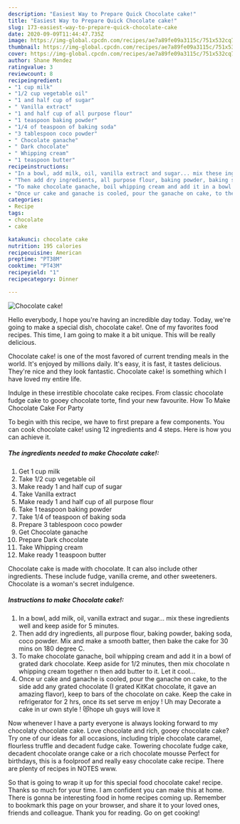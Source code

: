 ```yaml
---
description: "Easiest Way to Prepare Quick Chocolate cake!"
title: "Easiest Way to Prepare Quick Chocolate cake!"
slug: 173-easiest-way-to-prepare-quick-chocolate-cake
date: 2020-09-09T11:44:47.735Z
image: https://img-global.cpcdn.com/recipes/ae7a89fe09a3115c/751x532cq70/chocolate-cake-recipe-main-photo.jpg
thumbnail: https://img-global.cpcdn.com/recipes/ae7a89fe09a3115c/751x532cq70/chocolate-cake-recipe-main-photo.jpg
cover: https://img-global.cpcdn.com/recipes/ae7a89fe09a3115c/751x532cq70/chocolate-cake-recipe-main-photo.jpg
author: Shane Mendez
ratingvalue: 3
reviewcount: 8
recipeingredient:
- "1 cup milk"
- "1/2 cup vegetable oil"
- "1 and half cup of sugar"
- " Vanilla extract"
- "1 and half cup of all purpose flour"
- "1 teaspoon baking powder"
- "1/4 of teaspoon of baking soda"
- "3 tablespoon coco powder"
- " Chocolate ganache"
- " Dark chocolate"
- " Whipping cream"
- "1 teaspoon butter"
recipeinstructions:
- "In a bowl, add milk, oil, vanilla extract and sugar... mix these ingredients well and keep aside for 5 minutes."
- "Then add dry ingredients, all purpose flour, baking powder, baking soda, coco powder. Mix and make a smooth batter, then bake the cake for 30 mins on 180 degree C."
- "To make chocolate ganache, boil whipping cream and add it in a bowl of grated dark chocolate. Keep aside for 1/2 minutes, then mix chocolate n whipping cream together n then add butter to it. Let it cool..."
- "Once ur cake and ganache is cooled, pour the ganache on cake, to the side add any grated chocolate (I grated KitKat chocolate, it gave an amazing flavor), keep to bars of the chocolate on cake. Keep the cake in refrigerator for 2 hrs, once its set serve m enjoy ! Uh may Decorate a cake in ur own style ! 😻hope uh guys will love it"
categories:
- Recipe
tags:
- chocolate
- cake

katakunci: chocolate cake 
nutrition: 195 calories
recipecuisine: American
preptime: "PT38M"
cooktime: "PT43M"
recipeyield: "1"
recipecategory: Dinner

---
```



![Chocolate cake!](https://img-global.cpcdn.com/recipes/ae7a89fe09a3115c/751x532cq70/chocolate-cake-recipe-main-photo.jpg)

Hello everybody, I hope you're having an incredible day today. Today, we're going to make a special dish, chocolate cake!. One of my favorites food recipes. This time, I am going to make it a bit unique. This will be really delicious.

Chocolate cake! is one of the most favored of current trending meals in the world. It's enjoyed by millions daily. It's easy, it is fast, it tastes delicious. They're nice and they look fantastic. Chocolate cake! is something which I have loved my entire life.

Indulge in these irrestible chocolate cake recipes. From classic chocolate fudge cake to gooey chocolate torte, find your new favourite. How To Make Chocolate Cake For Party


To begin with this recipe, we have to first prepare a few components. You can cook chocolate cake! using 12 ingredients and 4 steps. Here is how you can achieve it.

<!--inarticleads1-->

##### The ingredients needed to make Chocolate cake!:

1. Get 1 cup milk
1. Take 1/2 cup vegetable oil
1. Make ready 1 and half cup of sugar
1. Take  Vanilla extract
1. Make ready 1 and half cup of all purpose flour
1. Take 1 teaspoon baking powder
1. Take 1/4 of teaspoon of baking soda
1. Prepare 3 tablespoon coco powder
1. Get  Chocolate ganache
1. Prepare  Dark chocolate
1. Take  Whipping cream
1. Make ready 1 teaspoon butter


Chocolate cake is made with chocolate. It can also include other ingredients. These include fudge, vanilla creme, and other sweeteners. Chocolate is a woman&#39;s secret indulgence. 

<!--inarticleads2-->

##### Instructions to make Chocolate cake!:

1. In a bowl, add milk, oil, vanilla extract and sugar... mix these ingredients well and keep aside for 5 minutes.
1. Then add dry ingredients, all purpose flour, baking powder, baking soda, coco powder. Mix and make a smooth batter, then bake the cake for 30 mins on 180 degree C.
1. To make chocolate ganache, boil whipping cream and add it in a bowl of grated dark chocolate. Keep aside for 1/2 minutes, then mix chocolate n whipping cream together n then add butter to it. Let it cool...
1. Once ur cake and ganache is cooled, pour the ganache on cake, to the side add any grated chocolate (I grated KitKat chocolate, it gave an amazing flavor), keep to bars of the chocolate on cake. Keep the cake in refrigerator for 2 hrs, once its set serve m enjoy ! Uh may Decorate a cake in ur own style ! 😻hope uh guys will love it


Now whenever I have a party everyone is always looking forward to my chocolaty chocolate cake. Love chocolate and rich, gooey chocolate cake? Try one of our ideas for all occasions, including triple chocolate caramel, flourless truffle and decadent fudge cake. Towering chocolate fudge cake, decadent chocolate orange cake or a rich chocolate mousse Perfect for birthdays, this is a foolproof and really easy chocolate cake recipe. There are plenty of recipes in NOTES www. 

So that is going to wrap it up for this special food chocolate cake! recipe. Thanks so much for your time. I am confident you can make this at home. There is gonna be interesting food in home recipes coming up. Remember to bookmark this page on your browser, and share it to your loved ones, friends and colleague. Thank you for reading. Go on get cooking!
